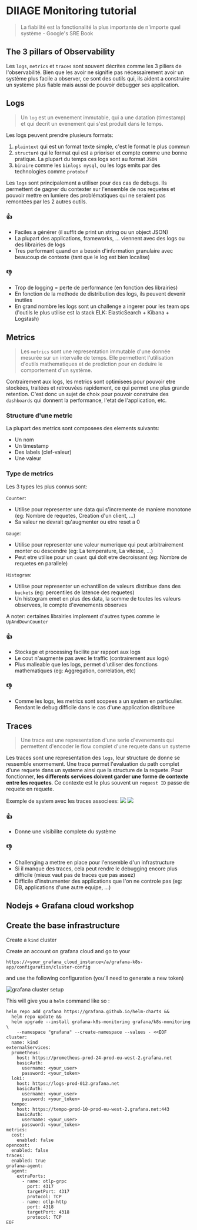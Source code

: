 # DIIAGE Monitoring tutorial

> La fiabilité est la fonctionalité la plus importante de n'importe quel système - Google's SRE Book


## The 3 pillars of Observability

Les `logs`, `metrics` et `traces` sont souvent décrites comme les 3 piliers de l'observabilité. Bien que les avoir ne signifie
pas nécessairement avoir un système plus facile a observer, ce sont des outils qui, ils aident a construire
un système plus fiable mais aussi de pouvoir debugger ses   application.

## Logs

> Un `log` est un evenement immutable, qui a une datation (timestamp) et qui decrit un evenement qui s'est produit dans le temps.

Les logs peuvent prendre plusieurs formats:

1. `plaintext` qui est un format texte simple, c'est le format le plus commun
2. `structuré` qui le format qui est a prioriser et compte comme une bonne pratique. La plupart du temps ces logs sont au format `JSON`
3. `binaire` comme les `binlogs mysql`, ou les logs emits par des technologies comme `protobuf`

Les `logs` sont principalement a utiliser pour des cas de debugs. Ils permettent de gagner du contexter sur l'ensemble de nos requetes et pouvoir
mettre en lumiere des problématiques qui ne seraient pas remontées par les 2 autres outils.

### 👍
- Faciles a générer (il suffit de print un string ou un object JSON)
- La plupart des applications, frameworks, ... viennent avec des logs ou des librairies de logs
- Tres performant quand on a besoin d'information granulaire avec beaucoup de contexte (tant que le log est bien localise)

### 👎
- Trop de logging = perte de performance (en fonction des librairies)
- En fonction de la methode de distribution des logs, ils peuvent devenir inutiles
- En grand nombre les logs sont un challenge a ingerer pour les team ops (l'outils le plus utilise est la stack ELK: ElasticSearch + Kibana + Logstash)


## Metrics

> Les `metrics` sont une representation immutable d'une donnée mesurée sur un intervalle de temps. Elle permettent l'utilisation d'outils
mathematiques et de prediction pour en deduire le comportement d'un système.

Contrairement aux logs, les metrics sont optimisees pour pouvoir etre stockées, traitées et retrouvées rapidement, ce qui permet une plus grande retention.
C'est donc un sujet de choix pour pouvoir construire des `dashboards` qui donnent la performance, l'etat de l'application, etc.

### Structure d'une metric

La plupart des metrics sont composees des elements suivants:
- Un nom
- Un timestamp
- Des labels (clef-valeur)
- Une valeur

### Type de metrics

Les 3 types les plus connus sont:

`Counter`:
- Utilise pour representer une data qui s'incremente de maniere monotone (eg: Nombre de requetes, Creation d'un client, ...)
- Sa valeur ne devrait qu'augmenter ou etre reset a 0

`Gauge`:
- Utilise pour representer une valeur numerique qui peut arbitrairement monter ou descendre (eg: La temperature, La vitesse, ...)
- Peut etre utilise pour un `count` qui doit etre decroissant (eg: Nombre de requetes en parallele)

`Histogram`:
- Utilise pour representer un echantillon de valeurs distribue dans des `buckets` (eg: percentiles de latence des requetes)
- Un histogram emet en plus des data, la somme de toutes les valeurs observees, le compte d'evenements observes


A noter: certaines librairies implement d'autres types comme le `UpAndDownCounter`

### 👍

- Stockage et processing facilite par rapport aux logs
- Le cout n'augmente pas avec le traffic (contrairement aux logs)
- Plus malleable que les logs, permet d'utiliser des fonctions mathematiques (eg: Aggregation, correlation, etc)

### 👎

- Comme les logs, les metrics sont scopees a un system en particulier. Rendant le debug difficile dans le cas d'une application
distribuee


## Traces

> Une trace est une representation d'une serie d'evenements qui permettent d'encoder le flow complet d'une requete dans un systeme

Les traces sont une representation des `logs`, leur structure de donne se ressemble enormement. Une trace permet l'evaluation
du path complet d'une requete dans un systeme ainsi que la structure de la requete. Pour fonctionner, **les differents services doivent
garder une forme de contexte entre les requetes**. Ce contexte est le plus souvent un `request ID` passe de requete en requete.

Exemple de system avec les traces associees:
![](./docs/system_to_trace.png)
![](./docs/traces.png)

### 👍

- Donne une visibilite complete du système

### 👎

- Challenging a mettre en place pour l'ensemble d'un infrastructure
- Si il manque des traces, cela peut rendre le debugging encore plus difficile (mieux vaut pas de traces que pas assez)
- Difficile d'instrumenter des applications que l'on ne controle pas (eg: DB, applications d'une autre equipe, ...)



## Nodejs + Grafana cloud workshop

## Create the base infrastructure

Create a `kind` cluster

Create an account on grafana cloud and go to your
```
https://<your_grafana_cloud_instance>/a/grafana-k8s-app/configuration/cluster-config
```

and use the following configuration (you'll need to generate a new token)

![grafana cluster setup](./docs/grafana_cluster_setup.png)

This will give you a `helm` command like so :

```
helm repo add grafana https://grafana.github.io/helm-charts &&
  helm repo update &&
  helm upgrade --install grafana-k8s-monitoring grafana/k8s-monitoring \
    --namespace "grafana" --create-namespace --values - <<EOF
cluster:
  name: kind
externalServices:
  prometheus:
    host: https://prometheus-prod-24-prod-eu-west-2.grafana.net
    basicAuth:
      username: <your_user>
      password: <your_token>
  loki:
    host: https://logs-prod-012.grafana.net
    basicAuth:
      username: <your_user>
      password: <your_token>
  tempo:
    host: https://tempo-prod-10-prod-eu-west-2.grafana.net:443
    basicAuth:
      username: <your_user>
      password: <your_token>
metrics:
  cost:
    enabled: false
opencost:
  enabled: false
traces:
  enabled: true
grafana-agent:
  agent:
    extraPorts:
      - name: otlp-grpc
        port: 4317
        targetPort: 4317
        protocol: TCP
      - name: otlp-http
        port: 4318
        targetPort: 4318
        protocol: TCP
EOF
```